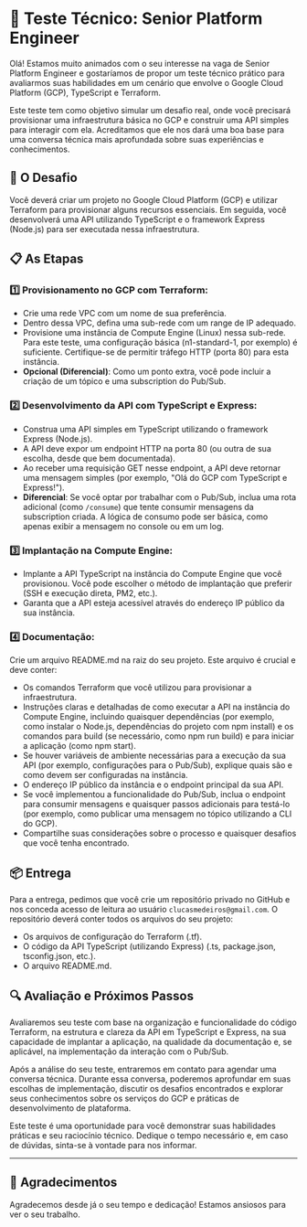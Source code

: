 # 🚀 Teste Técnico: Senior Platform Engineer

Olá! Estamos muito animados com o seu interesse na vaga de Senior Platform Engineer e gostaríamos de propor um teste técnico prático para avaliarmos suas habilidades em um cenário que envolve o Google Cloud Platform (GCP), TypeScript e Terraform.
  
Este teste tem como objetivo simular um desafio real, onde você precisará provisionar uma infraestrutura básica no GCP e construir uma API simples para interagir com ela. Acreditamos que ele nos dará uma boa base para uma conversa técnica mais aprofundada sobre suas experiências e conhecimentos.

## 🎯 O Desafio

Você deverá criar um projeto no Google Cloud Platform (GCP) e utilizar Terraform para provisionar alguns recursos essenciais. Em seguida, você desenvolverá uma API utilizando TypeScript e o framework Express (Node.js) para ser executada nessa infraestrutura.

## 📋 As Etapas

### 1️⃣ Provisionamento no GCP com Terraform:
- Crie uma rede VPC com um nome de sua preferência.
- Dentro dessa VPC, defina uma sub-rede com um range de IP adequado.
- Provisione uma instância de Compute Engine (Linux) nessa sub-rede. Para este teste, uma configuração básica (n1-standard-1, por exemplo) é suficiente. Certifique-se de permitir tráfego HTTP (porta 80) para esta instância.
- **Opcional (Diferencial)**: Como um ponto extra, você pode incluir a criação de um tópico e uma subscription do Pub/Sub.

### 2️⃣ Desenvolvimento da API com TypeScript e Express:
- Construa uma API simples em TypeScript utilizando o framework Express (Node.js).
- A API deve expor um endpoint HTTP na porta 80 (ou outra de sua escolha, desde que bem documentada).
- Ao receber uma requisição GET nesse endpoint, a API deve retornar uma mensagem simples (por exemplo, "Olá do GCP com TypeScript e Express!").
- **Diferencial**: Se você optar por trabalhar com o Pub/Sub, inclua uma rota adicional (como `/consume`) que tente consumir mensagens da subscription criada. A lógica de consumo pode ser básica, como apenas exibir a mensagem no console ou em um log.

### 3️⃣ Implantação na Compute Engine:
- Implante a API TypeScript na instância do Compute Engine que você provisionou. Você pode escolher o método de implantação que preferir (SSH e execução direta, PM2, etc.).
- Garanta que a API esteja acessível através do endereço IP público da sua instância.

### 4️⃣ Documentação:
Crie um arquivo README.md na raiz do seu projeto. Este arquivo é crucial e deve conter:
- Os comandos Terraform que você utilizou para provisionar a infraestrutura.
- Instruções claras e detalhadas de como executar a API na instância do Compute Engine, incluindo quaisquer dependências (por exemplo, como instalar o Node.js, dependências do projeto com npm install) e os comandos para build (se necessário, como npm run build) e para iniciar a aplicação (como npm start).
- Se houver variáveis de ambiente necessárias para a execução da sua API (por exemplo, configurações para o Pub/Sub), explique quais são e como devem ser configuradas na instância.
- O endereço IP público da instância e o endpoint principal da sua API.
- Se você implementou a funcionalidade do Pub/Sub, inclua o endpoint para consumir mensagens e quaisquer passos adicionais para testá-lo (por exemplo, como publicar uma mensagem no tópico utilizando a CLI do GCP).
- Compartilhe suas considerações sobre o processo e quaisquer desafios que você tenha encontrado.

## 📦 Entrega

Para a entrega, pedimos que você crie um repositório privado no GitHub e nos conceda acesso de leitura ao usuário `clucasmedeiros@gmail.com`. O repositório deverá conter todos os arquivos do seu projeto:
- Os arquivos de configuração do Terraform (.tf).
- O código da API TypeScript (utilizando Express) (.ts, package.json, tsconfig.json, etc.).
- O arquivo README.md.

## 🔍 Avaliação e Próximos Passos

Avaliaremos seu teste com base na organização e funcionalidade do código Terraform, na estrutura e clareza da API em TypeScript e Express, na sua capacidade de implantar a aplicação, na qualidade da documentação e, se aplicável, na implementação da interação com o Pub/Sub.

Após a análise do seu teste, entraremos em contato para agendar uma conversa técnica. Durante essa conversa, poderemos aprofundar em suas escolhas de implementação, discutir os desafios encontrados e explorar seus conhecimentos sobre os serviços do GCP e práticas de desenvolvimento de plataforma.

Este teste é uma oportunidade para você demonstrar suas habilidades práticas e seu raciocínio técnico. Dedique o tempo necessário e, em caso de dúvidas, sinta-se à vontade para nos informar.

---

## 👏 Agradecimentos

Agradecemos desde já o seu tempo e dedicação! Estamos ansiosos para ver o seu trabalho. 
